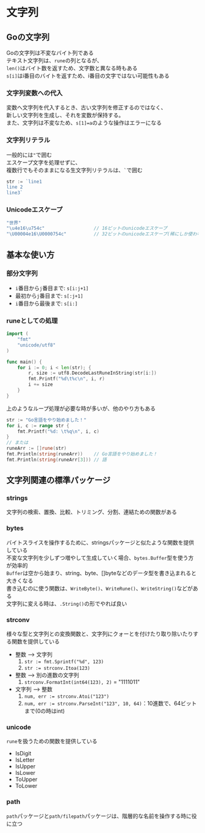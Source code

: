 # 文字列

## Goの文字列

Goの文字列は不変なバイト列である  
テキスト文字列は、`rune`の列となるが、  
`len()`はバイト数を返すため、文字数と異なる時もある  
`s[i]`はi番目のバイトを返すため、i番目の文字ではない可能性もある

### 文字列変数への代入

変数へ文字列を代入するとき、古い文字列を修正するのではなく、  
新しい文字列を生成し、それを変数が保持する。  
また、文字列は不変なため、`s[1]=a`のような操作はエラーになる

### 文字列リテラル

一般的には`"`で囲む  
エスケープ文字を処理せずに、  
複数行でもそのままになる生文字列リテラルは、`` ` ``で囲む
```go
str := `line1
line 2
line3`
```

### Unicodeエスケープ

```go
"世界"
"\u4e16\u754c"                  // 16ビットのunicodeエスケープ
"\U00004e16\U0000754c"          // 32ビットのunicodeエスケープ(稀にしか使わない)
```

## 基本な使い方

### 部分文字列

- `i`番目から`j`番目まで: `s[i:j+1]`
- 最初から`j`番目まで: `s[:j+1]`
- `i`番目から最後まで: `s[i:]`

### runeとしての処理

```go
import (
    "fmt"
    "unicode/utf8"
)

func main() {
    for i := 0; i < len(str); {
        r, size := utf8.DecodeLastRuneInString(str[i:])
        fmt.Printf("%d\t%c\n", i, r)
        i += size
    }
}
```
上のようなループ処理が必要な時が多いが、他のやり方もある
```go
str := "Go言語をやり始めました！"
for i, c := range str {
    fmt.Printf("%d: \t%q\n", i, c)
}
// または
runeArr := []rune(str)
fmt.Println(string(runeArr))    // Go言語をやり始めました！
fmt.Println(string(runeArr[3])) // 語
```

## 文字列関連の標準パッケージ

### strings

文字列の検索、置換、比較、トリミング、分割、連結ための関数がある

### bytes

バイトスライスを操作するために、stringsパッケージと似たような関数を提供している  
不変な文字列を少しずつ増やして生成していく場合、`bytes.Buffer`型を使う方が効率的  
`Buffer`は空から始まり、string、byte、[]byteなどのデータ型を書き込まれると大きくなる  
書き込むのに使う関数は、`WriteByte()`、`WriteRune()`、`WriteString()`などがある  
文字列に変える時は、`.String()`の形でやれば良い

### strconv

様々な型と文字列との変換関数と、文字列にクォーとを付けたり取り除いたりする関数を提供している
- 整数 --> 文字列  
    1. `str := fmt.Sprintf("%d", 123)`
    2. `str := strconv.Itoa(123)`
- 整数 --> 別の進数の文字列
    1. `strconv.FormatInt(int64(123), 2)` = "1111011"
- 文字列 --> 整数
    1. `num, err := strconv.Atoi("123")`
    2. `num, err := strconv.ParseInt("123", 10, 64)`：10進数で、64ビットまで(0の時はint)

### unicode

`rune`を扱うための関数を提供している
- IsDigit
- IsLetter
- IsUpper
- IsLower
- ToUpper
- ToLower

### path

`path`パッケージと`path/filepath`パッケージは、階層的な名前を操作する時に役に立つ
